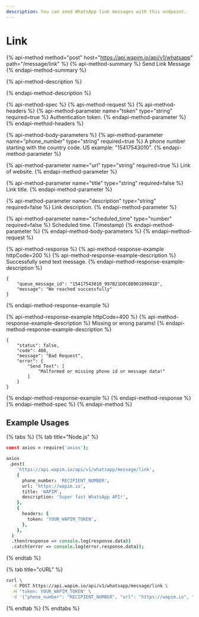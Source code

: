 ```yaml
---
description: You can send WhatsApp link messages with this endpoint.
---
```


# Link

{% api-method method="post" host="https://api.wapim.io/api/v1/whatsapp" path="/message/link" %}
{% api-method-summary %}
Send Link Message
{% endapi-method-summary %}

{% api-method-description %}

{% endapi-method-description %}

{% api-method-spec %}
{% api-method-request %}
{% api-method-headers %}
{% api-method-parameter name="token" type="string" required=true %}
Authentication token.
{% endapi-method-parameter %}
{% endapi-method-headers %}

{% api-method-body-parameters %}
{% api-method-parameter name="phone\_number" type="string" required=true %}
A phone number starting with the country code. US example: "15417543010".
{% endapi-method-parameter %}

{% api-method-parameter name="url" type="string" required=true %}
Link of website.
{% endapi-method-parameter %}

{% api-method-parameter name="title" type="string" required=false %}
Link title.
{% endapi-method-parameter %}

{% api-method-parameter name="description" type="string" required=false %}
Link description.
{% endapi-method-parameter %}

{% api-method-parameter name="scheduled\_time" type="number" required=false %}
Scheduled time. \(Timestamp\)
{% endapi-method-parameter %}
{% endapi-method-body-parameters %}
{% endapi-method-request %}

{% api-method-response %}
{% api-method-response-example httpCode=200 %}
{% api-method-response-example-description %}
Successfully send text message.
{% endapi-method-response-example-description %}

```text
{
    "queue_message_id": "15417543010_997B21D0C8B90189041D",
    "message": "We reached successfully"
}
```
{% endapi-method-response-example %}

{% api-method-response-example httpCode=400 %}
{% api-method-response-example-description %}
Missing or wrong params!
{% endapi-method-response-example-description %}

```text
{
    "status": false,
    "code": 400,
    "message": "Bad Request",
    "error": {
        "Send Text": [
            "Malformed or missing phone id or message data!"
        ]
    }
}
```
{% endapi-method-response-example %}
{% endapi-method-response %}
{% endapi-method-spec %}
{% endapi-method %}

## Example Usages

{% tabs %}
{% tab title="Node.js" %}
```coffeescript
const axios = require('axios');

axios
 .post(
    'https://api.wapim.io/api/v1/whatsapp/message/link',
    {
      phone_number: 'RECIPIENT_NUMBER',
      url: 'https://wapim.io',
      title: 'WAPIM',
      description: 'Super fast WhatsApp API!',
    },
    {
      headers: {
        token: 'YOUR_WAPIM_TOKEN',
      },
    },
  )
  .then(response => console.log(response.data))
  .catch(error => console.log(error.response.data));
```
{% endtab %}

{% tab title="cURL" %}
```bash
curl \
  -X POST https://api.wapim.io/api/v1/whatsapp/message/link \
  -H "token: YOUR_WAPIM_TOKEN" \
  -d '{"phone_number": "RECIPIENT_NUMBER", "url": "https://wapim.io", "title": "WAPIM", "description": "Super fast WhatsApp API!"}'
```
{% endtab %}
{% endtabs %}

